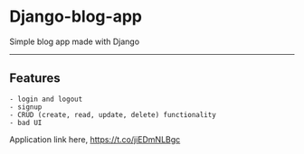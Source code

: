 # Django-blog-app

Simple blog app made with Django

------------
  Features
------------

    - login and logout
    - signup
    - CRUD (create, read, update, delete) functionality
    - bad UI 

 Application link here, 
 https://t.co/jiEDmNLBgc
